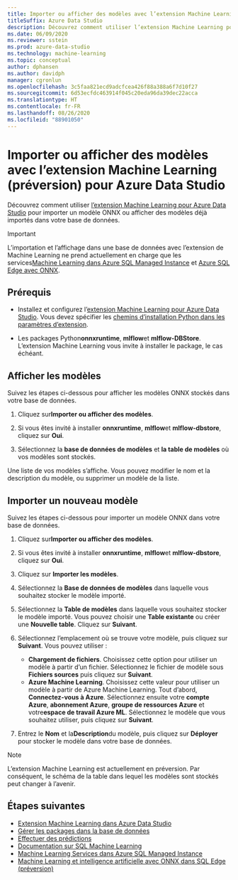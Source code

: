 ```yaml
---
title: Importer ou afficher des modèles avec l’extension Machine Learning
titleSuffix: Azure Data Studio
description: Découvrez comment utiliser l’extension Machine Learning pour Azure Data Studio pour importer un modèle ONNX ou afficher des modèles déjà importés dans votre base de données.
ms.date: 06/09/2020
ms.reviewer: sstein
ms.prod: azure-data-studio
ms.technology: machine-learning
ms.topic: conceptual
author: dphansen
ms.author: davidph
manager: cgronlun
ms.openlocfilehash: 3c5faa821ecd9adcfcea426f88a388a6f7d10f27
ms.sourcegitcommit: 6d53ecfdc463914f045c20eda96da39dec22acca
ms.translationtype: HT
ms.contentlocale: fr-FR
ms.lasthandoff: 08/26/2020
ms.locfileid: "88901050"
---
```

# <a name="import-or-view-models-with-machine-learning-extension-preview-for-azure-data-studio"></a>Importer ou afficher des modèles avec l’extension Machine Learning (préversion) pour Azure Data Studio

Découvrez comment utiliser [l’extension Machine Learning pour Azure Data Studio](machine-learning-extension.md) pour importer un modèle ONNX ou afficher des modèles déjà importés dans votre base de données.

> [!IMPORTANT]
> L’importation et l’affichage dans une base de données avec l’extension de Machine Learning ne prend actuellement en charge que les services[Machine Learning dans Azure SQL Managed Instance](/azure/azure-sql/managed-instance/machine-learning-services-overview) et [Azure SQL Edge avec ONNX](/azure/azure-sql-edge/onnx-overview).

## <a name="prerequisites"></a>Prérequis

- Installez et configurez l’[extension Machine Learning pour Azure Data Studio](machine-learning-extension.md). Vous devez spécifier les [chemins d’installation Python dans les paramètres d’extension](machine-learning-extension.md#settings).

- Les packages Python**onnxruntime**, **mlflow**et **mlflow-DBStore**. L’extension Machine Learning vous invite à installer le package, le cas échéant.

## <a name="view-models"></a>Afficher les modèles

Suivez les étapes ci-dessous pour afficher les modèles ONNX stockés dans votre base de données.

1. Cliquez sur**Importer ou afficher des modèles**.

1. Si vous êtes invité à installer **onnxruntime**, **mlflow**et **mlflow-dbstore**, cliquez sur **Oui**.

1. Sélectionnez la **base de données de modèles** et **la table de modèles** où vos modèles sont stockés.

Une liste de vos modèles s’affiche. Vous pouvez modifier le nom et la description du modèle, ou supprimer un modèle de la liste.

## <a name="import-a-new-model"></a>Importer un nouveau modèle

Suivez les étapes ci-dessous pour importer un modèle ONNX dans votre base de données.

1. Cliquez sur**Importer ou afficher des modèles**.

1. Si vous êtes invité à installer **onnxruntime**, **mlflow**et **mlflow-dbstore**, cliquez sur **Oui**.

1. Cliquez sur **Importer les modèles**.

1. Sélectionnez la **Base de données de modèles** dans laquelle vous souhaitez stocker le modèle importé.

1. Sélectionnez la **Table de modèles** dans laquelle vous souhaitez stocker le modèle importé. Vous pouvez choisir une **Table existante** ou créer une **Nouvelle table**. Cliquez sur **Suivant**.

1. Sélectionnez l’emplacement où se trouve votre modèle, puis cliquez sur **Suivant**. Vous pouvez utiliser :
    - **Chargement de fichiers**. Choisissez cette option pour utiliser un modèle à partir d’un fichier. Sélectionnez le fichier de modèle sous **Fichiers sources** puis cliquez sur **Suivant**.
    - **Azure Machine Learning**. Choisissez cette valeur pour utiliser un modèle à partir de Azure Machine Learning. Tout d’abord, **Connectez-vous à Azure**. Sélectionnez ensuite votre **compte Azure**, **abonnement Azure**, **groupe de ressources Azure** et votre**espace de travail Azure ML**. Sélectionnez le modèle que vous souhaitez utiliser, puis cliquez sur **Suivant**.

1. Entrez le **Nom** et la**Description**du modèle, puis cliquez sur **Déployer** pour stocker le modèle dans votre base de données.

> [!NOTE]
> L’extension Machine Learning est actuellement en préversion. Par conséquent, le schéma de la table dans lequel les modèles sont stockés peut changer à l’avenir.

## <a name="next-steps"></a>Étapes suivantes

- [Extension Machine Learning dans Azure Data Studio](machine-learning-extension.md)
- [Gérer les packages dans la base de données](machine-learning-extension-manage-packages.md)
- [Effectuer des prédictions](machine-learning-extension-predictions.md)
- [Documentation sur SQL Machine Learning](../machine-learning/index.yml)
- [Machine Learning Services dans Azure SQL Managed Instance](/azure/azure-sql/managed-instance/machine-learning-services-overview)
- [Machine Learning et intelligence artificielle avec ONNX dans SQL Edge (préversion)](/azure/azure-sql-edge/onnx-overview)
